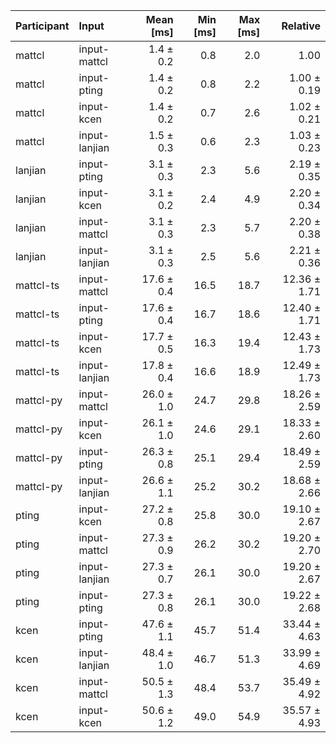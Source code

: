 | Participant | Input | Mean [ms] | Min [ms] | Max [ms] | Relative |
|:---|:---|---:|---:|---:|---:|
| mattcl | input-mattcl | 1.4 ± 0.2 | 0.8 | 2.0 | 1.00 |
| mattcl | input-pting | 1.4 ± 0.2 | 0.8 | 2.2 | 1.00 ± 0.19 |
| mattcl | input-kcen | 1.4 ± 0.2 | 0.7 | 2.6 | 1.02 ± 0.21 |
| mattcl | input-lanjian | 1.5 ± 0.3 | 0.6 | 2.3 | 1.03 ± 0.23 |
| lanjian | input-pting | 3.1 ± 0.3 | 2.3 | 5.6 | 2.19 ± 0.35 |
| lanjian | input-kcen | 3.1 ± 0.2 | 2.4 | 4.9 | 2.20 ± 0.34 |
| lanjian | input-mattcl | 3.1 ± 0.3 | 2.3 | 5.7 | 2.20 ± 0.38 |
| lanjian | input-lanjian | 3.1 ± 0.3 | 2.5 | 5.6 | 2.21 ± 0.36 |
| mattcl-ts | input-mattcl | 17.6 ± 0.4 | 16.5 | 18.7 | 12.36 ± 1.71 |
| mattcl-ts | input-pting | 17.6 ± 0.4 | 16.7 | 18.6 | 12.40 ± 1.71 |
| mattcl-ts | input-kcen | 17.7 ± 0.5 | 16.3 | 19.4 | 12.43 ± 1.73 |
| mattcl-ts | input-lanjian | 17.8 ± 0.4 | 16.6 | 18.9 | 12.49 ± 1.73 |
| mattcl-py | input-mattcl | 26.0 ± 1.0 | 24.7 | 29.8 | 18.26 ± 2.59 |
| mattcl-py | input-kcen | 26.1 ± 1.0 | 24.6 | 29.1 | 18.33 ± 2.60 |
| mattcl-py | input-pting | 26.3 ± 0.8 | 25.1 | 29.4 | 18.49 ± 2.59 |
| mattcl-py | input-lanjian | 26.6 ± 1.1 | 25.2 | 30.2 | 18.68 ± 2.66 |
| pting | input-kcen | 27.2 ± 0.8 | 25.8 | 30.0 | 19.10 ± 2.67 |
| pting | input-mattcl | 27.3 ± 0.9 | 26.2 | 30.2 | 19.20 ± 2.70 |
| pting | input-lanjian | 27.3 ± 0.7 | 26.1 | 30.0 | 19.20 ± 2.67 |
| pting | input-pting | 27.3 ± 0.8 | 26.1 | 30.0 | 19.22 ± 2.68 |
| kcen | input-pting | 47.6 ± 1.1 | 45.7 | 51.4 | 33.44 ± 4.63 |
| kcen | input-lanjian | 48.4 ± 1.0 | 46.7 | 51.3 | 33.99 ± 4.69 |
| kcen | input-mattcl | 50.5 ± 1.3 | 48.4 | 53.7 | 35.49 ± 4.92 |
| kcen | input-kcen | 50.6 ± 1.2 | 49.0 | 54.9 | 35.57 ± 4.93 |
